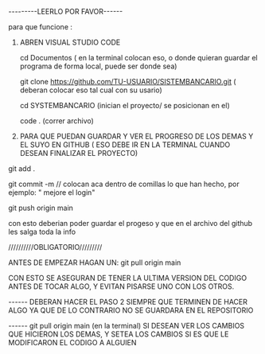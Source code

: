 ---------LEERLO POR FAVOR------

para que funcione :
1) ABREN VISUAL STUDIO CODE

   
   cd Documentos ( en la terminal colocan eso, o donde quieran guardar el programa de forma local, puede ser donde sea)

   git clone https://github.com/TU-USUARIO/SISTEMBANCARIO.git    ( deberan colocar eso tal cual con su usario)
   
   cd SYSTEMBANCARIO (inician el proyecto/ se posicionan en el)


   code .  (correr archivo)


3) PARA QUE PUEDAN GUARDAR Y VER EL PROGRESO DE LOS DEMAS Y EL SUYO EN GITHUB ( ESO DEBE IR EN LA TERMINAL CUANDO DESEAN FINALIZAR EL PROYECTO)

   
git add . 

git commit -m // colocan aca dentro de comillas lo que han hecho, por ejemplo: " mejore el login"

git push origin main 

con esto deberian poder guardar el progeso y que en el archivo del github les salga toda la info




//////////OBLIGATORIO/////////


ANTES DE EMPEZAR HAGAN UN: git pull origin main 

CON ESTO SE ASEGURAN DE TENER LA ULTIMA VERSION DEL CODIGO ANTES DE TOCAR ALGO, Y EVITAN PISARSE UNO CON LOS OTROS.


------ DEBERAN HACER EL PASO 2 SIEMPRE QUE TERMINEN DE HACER ALGO YA QUE DE LO CONTRARIO NO SE GUARDARA EN EL REPOSITORIO


------ git pull origin main (en la terminal) SI DESEAN VER LOS CAMBIOS QUE HICIERON LOS DEMAS, Y SETEA LOS CAMBIOS SI ES QUE LE MODIFICARON EL CODIGO A ALGUIEN 

